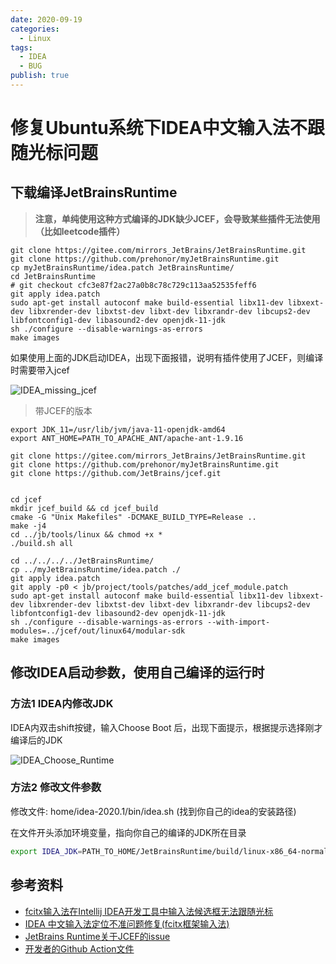 ```yaml
---
date: 2020-09-19
categories:
  - Linux
tags:
  - IDEA
  - BUG
publish: true
---
```


# 修复Ubuntu系统下IDEA中文输入法不跟随光标问题

## 下载编译JetBrainsRuntime

>**注意，单纯使用这种方式编译的JDK缺少JCEF，会导致某些插件无法使用（比如leetcode插件）**

```shell
git clone https://gitee.com/mirrors_JetBrains/JetBrainsRuntime.git
git clone https://github.com/prehonor/myJetBrainsRuntime.git
cp myJetBrainsRuntime/idea.patch JetBrainsRuntime/
cd JetBrainsRuntime
# git checkout cfc3e87f2ac27a0b8c78c729c113aa52535feff6
git apply idea.patch
sudo apt-get install autoconf make build-essential libx11-dev libxext-dev libxrender-dev libxtst-dev libxt-dev libxrandr-dev libcups2-dev libfontconfig1-dev libasound2-dev openjdk-11-jdk
sh ./configure --disable-warnings-as-errors
make images
```

如果使用上面的JDK启动IDEA，出现下面报错，说明有插件使用了JCEF，则编译时需要带入jcef

![IDEA_missing_jcef](https://cdn.jsdelivr.net/gh/kkyeer/picbed/IDEA_missing_jcef.png)

> 带JCEF的版本

```shell
export JDK_11=/usr/lib/jvm/java-11-openjdk-amd64
export ANT_HOME=PATH_TO_APACHE_ANT/apache-ant-1.9.16

git clone https://gitee.com/mirrors_JetBrains/JetBrainsRuntime.git
git clone https://github.com/prehonor/myJetBrainsRuntime.git
git clone https://github.com/JetBrains/jcef.git


cd jcef
mkdir jcef_build && cd jcef_build
cmake -G "Unix Makefiles" -DCMAKE_BUILD_TYPE=Release ..
make -j4
cd ../jb/tools/linux && chmod +x *
./build.sh all

cd ../../../../JetBrainsRuntime/
cp ../myJetBrainsRuntime/idea.patch ./
git apply idea.patch
git apply -p0 < jb/project/tools/patches/add_jcef_module.patch
sudo apt-get install autoconf make build-essential libx11-dev libxext-dev libxrender-dev libxtst-dev libxt-dev libxrandr-dev libcups2-dev libfontconfig1-dev libasound2-dev openjdk-11-jdk
sh ./configure --disable-warnings-as-errors --with-import-modules=../jcef/out/linux64/modular-sdk
make images
```

## 修改IDEA启动参数，使用自己编译的运行时

### 方法1 IDEA内修改JDK

IDEA内双击shift按键，输入Choose Boot 后，出现下面提示，根据提示选择刚才编译后的JDK

![IDEA_Choose_Runtime](https://cdn.jsdelivr.net/gh/kkyeer/picbed/IDEA_Choose_Runtime.png)

### 方法2 修改文件参数

修改文件: home/idea-2020.1/bin/idea.sh (找到你自己的idea的安装路径)

在文件开头添加环境变量，指向你自己的编译的JDK所在目录

```sh
export IDEA_JDK=PATH_TO_HOME/JetBrainsRuntime/build/linux-x86_64-normal-server-release/jdk
```

## 参考资料

- [fcitx输入法在Intellij IDEA开发工具中输入法候选框无法跟随光标](https://bbs.archlinuxcn.org/viewtopic.php?id=10529)
- [IDEA 中文输入法定位不准问题修复(fcitx框架输入法)](https://blog.csdn.net/u011166277/article/details/106287587)
- [JetBrains Runtime关于JCEF的issue](https://github.com/JetBrains/JetBrainsRuntime/issues/86)
- [开发者的Github Action文件](https://github.com/RikudouPatrickstar/JetBrainsRuntime-for-Linux-x64/blob/master/.github/workflows/jbr-linux-x64.yml)
